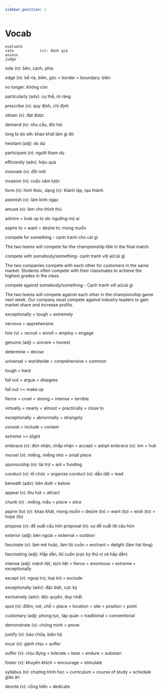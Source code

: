 ```yaml
---
sidebar_position: 1
---
```


# Vocab
```
evaluate                              
rate            (v): đánh giá             
assess  
judge   
```

side (n): bên, cạnh, phía

edge (n): bề rìa, biên, góc
= border = boundary: biên

no longer: không còn

particularly (adv): cụ thể, rõ ràng

prescribe (v): quy định, chỉ định

obtain (v): đạt được

demand (n): nhu cầu, đòi hỏi

long to do sth: khao khát làm gì đó

hesitant (adj): do dự

participant (n): người tham dự

efficiently (adv): hiệu quả

innovate (v): đổi mới

invasion (n): cuộc xâm lược

form (n): hình thức, dạng
     (v): thành lập, tạo thành

astonish (v): làm kinh ngạc

amuse (v): làm cho thích thú

admire = look up to sb: ngưỡng mộ ai

aspire to = want = desire to: mong muốn 




compete for something - cạnh tranh cho cái gì

The two teams will compete for the championship title in the final match.

compete with somebody/something- cạnh tranh với ai/cái gì

The two companies compete with each other for customers in the same market.
Students often compete with their classmates to achieve the highest grades in the class.

compete against somebody/something - Cạnh tranh với ai/cái gì

The two teams will compete against each other in the championship game next week.
Our company must compete against industry leaders to gain market share and increase profits.

exceptionally = tough = extremely

nervous = apprehensive

hire (v) = recruit = enroll = employ = engage

genuine (adj) = sincere = honest

determine = decise

universal = worldwide = conprehensive = common

tough = hard

fall out = argue = disagree

fall out >< make up

fierce = cruel = strong = intense = terrible 

virtually = nearly = almost = practically = close to

exceptionally = abnormally = strangely

consist = include = contain 

extreme >< slight

embrace (v): đón nhận, chấp nhận = accept = adopt
embrace (v): ôm = hub

morsel (n): miếng, miếng nhỏ = small piece

sponsorship (n): tài trợ = aid = funding 

conduct (v): tổ chức = organize
conduct (v): dẫn dắt = lead

beneath (adv): bên dưới = below

appeal (v): thu hút = attract

chunk (n) : miếng, mẩu = piece = slice

aspire (to) (v): khao khát, mong muốn = desire (to) = want (to) = wish (to) = hope (to)

propose (v): đề xuất
             cầu hôn
proposal (n): sự đề xuất
              lời cầu hôn


exterior (adj): bên ngoài = external = outdoor 

fascinate (v): làm mê hoặc, làm lôi cuốn = enchant = delight (làm hài lòng)

fascinating (adj): Hấp dẫn, lôi cuốn (cực kỳ thú vị và hấp dẫn)

intense (adj): mãnh liệt, kịch liệt = fierce = enormous = extreme = exceptionally

except (v): ngoại trừ, loại trừ = exclude

exceptionally (adv): đặc biệt, cực kỳ

exclusively (adv): độc quyền, duy nhất


spot (n): điểm, nơi, chỗ = place = location = site = position = point 

customary (adj): phong tục, tập quán = traditional = conventional 

demonstrate (v): chứng minh = prove

justify (v): bào chữa, biện hộ

incur (v): gánh chịu = suffer

suffer (v): chịu đựng = tolerate = bear = endure = substain

foster (v): khuyến khích = encourage = stimulate

syllabus (n): chương trình học = curriculum = course of study = schedule
              giáo án

devote (v): cống hiến = dedicate



